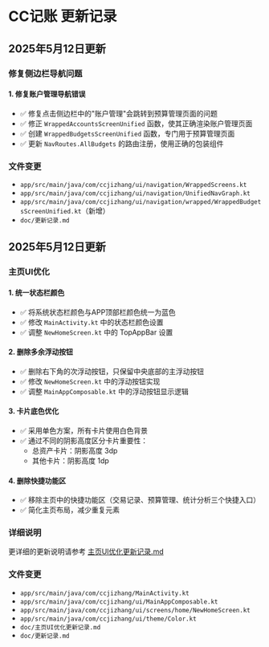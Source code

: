 # CC记账 更新记录

## 2025年5月12日更新

### 修复侧边栏导航问题

#### 1. 修复账户管理导航错误
- ✅ 修复点击侧边栏中的"账户管理"会跳转到预算管理页面的问题
- ✅ 修正 `WrappedAccountsScreenUnified` 函数，使其正确渲染账户管理页面
- ✅ 创建 `WrappedBudgetsScreenUnified` 函数，专门用于预算管理页面
- ✅ 更新 `NavRoutes.AllBudgets` 的路由注册，使用正确的包装组件

### 文件变更
- `app/src/main/java/com/ccjizhang/ui/navigation/WrappedScreens.kt`
- `app/src/main/java/com/ccjizhang/ui/navigation/UnifiedNavGraph.kt`
- `app/src/main/java/com/ccjizhang/ui/navigation/wrapped/WrappedBudgetsScreenUnified.kt`（新增）
- `doc/更新记录.md`


## 2025年5月12日更新

### 主页UI优化

#### 1. 统一状态栏颜色
- ✅ 将系统状态栏颜色与APP顶部栏颜色统一为蓝色
- ✅ 修改 `MainActivity.kt` 中的状态栏颜色设置
- ✅ 调整 `NewHomeScreen.kt` 中的 TopAppBar 设置

#### 2. 删除多余浮动按钮
- ✅ 删除右下角的次浮动按钮，只保留中央底部的主浮动按钮
- ✅ 修改 `NewHomeScreen.kt` 中的浮动按钮实现
- ✅ 调整 `MainAppComposable.kt` 中的浮动按钮显示逻辑

#### 3. 卡片底色优化
- ✅ 采用单色方案，所有卡片使用白色背景
- ✅ 通过不同的阴影高度区分卡片重要性：
  - 总资产卡片：阴影高度 3dp
  - 其他卡片：阴影高度 1dp

#### 4. 删除快捷功能区
- ✅ 移除主页中的快捷功能区（交易记录、预算管理、统计分析三个快捷入口）
- ✅ 简化主页布局，减少重复元素

### 详细说明

更详细的更新说明请参考 [主页UI优化更新记录.md](./主页UI优化更新记录.md)

### 文件变更

- `app/src/main/java/com/ccjizhang/MainActivity.kt`
- `app/src/main/java/com/ccjizhang/ui/MainAppComposable.kt`
- `app/src/main/java/com/ccjizhang/ui/screens/home/NewHomeScreen.kt`
- `app/src/main/java/com/ccjizhang/ui/theme/Color.kt`
- `doc/主页UI优化更新记录.md`
- `doc/更新记录.md`


